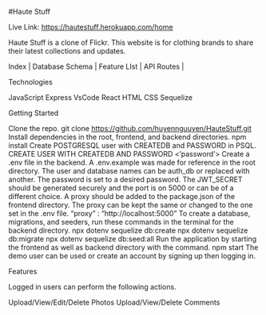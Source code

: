 #Haute Stuff

Live Link: https://hautestuff.herokuapp.com/home

Haute Stuff is a clone of Flickr. 
This website is for clothing brands to share their latest collections and updates. 

Index 
| Database Schema | Feature LIst | API Routes |

Technologies

JavaScript
Express
VsCode
React
HTML
CSS
Sequelize


Getting Started

Clone the repo.
git clone https://github.com/huyennguuyen/HauteStuff.git
Install dependencies in the root, frontend, and backend directories.
npm install
Create POSTGRESQL user with CREATEDB and PASSWORD in PSQL.
CREATE USER <name> WITH CREATEDB AND PASSWORD <’password’>
Create a .env file in the backend. A .env.example was made for reference in the root directory. 
The user and database names can be auth_db or replaced with another. The password is set to a desired password. The JWT_SECRET  should be generated securely and the port is on 5000 or can be of a different choice. 
A proxy should be added to the package.json of the frontend directory. The proxy can be kept the same or changed to the one set in the .env file. 
“proxy” : “http://localhost:5000”
To create a database, migrations, and seeders, run these commands in the terminal for the backend directory. 
npx dotenv sequelize db:create
npx dotenv sequelize db:migrate
npx dotenv sequelize db:seed:all
Run the application by starting the frontend as well as backend directory with the command.
npm start
The demo user can be used or create an account by signing up then logging in. 
 

Features 

Logged in users can perform the following actions.

Upload/View/Edit/Delete Photos
Upload/View/Delete Comments



